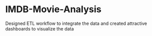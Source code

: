 # IMDB-Movie-Analysis
Designed ETL workflow to integrate the data and created attractive dashboards to visualize the data
